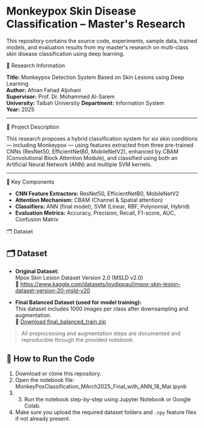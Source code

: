 # Monkeypox Skin Disease Classification – Master's Research

This repository contains the source code, experiments, sample data, trained models, and evaluation results from my master's research on multi-class skin disease classification using deep learning.

 📘 Research Information

**Title:** Monkeypox Detection System Based on Skin Lesions using Deep Learning   
**Author:** Afnan Fahad Aljohani  
**Supervisor:** Prof. Dr. Mohammed Al-Sarem  
**University:** Taibah University 
**Department:** Information System  
**Year:** 2025 

---

 📌 Project Description

This research proposes a hybrid classification system for six skin conditions — including Monkeypox — using features extracted from three pre-trained CNNs (ResNet50, EfficientNetB0, MobileNetV2), enhanced by CBAM (Convolutional Block Attention Module), and classified using both an Artificial Neural Network (ANN) and multiple SVM kernels.

---
🧠 Key Components

- **CNN Feature Extractors:** ResNet50, EfficientNetB0, MobileNetV2  
- **Attention Mechanism:** CBAM (Channel & Spatial attention)  
- **Classifiers:** ANN (final model), SVM (Linear, RBF, Polynomial, Hybrid)  
- **Evaluation Metrics:** Accuracy, Precision, Recall, F1-score, AUC, Confusion Matrix  

🗂 Dataset

## 🗂 Dataset

- **Original Dataset:**  
  Mpox Skin Lesion Dataset Version 2.0 (MSLD v2.0)  
  🔗 https://www.kaggle.com/datasets/joydippaul/mpox-skin-lesion-dataset-version-20-msld-v20

- **Final Balanced Dataset (used for model training):**  
  This dataset includes 1000 images per class after downsampling and augmentation.  
  🔗 [Download final_balanced_train.zip](https://github.com/Afnan23126/monkeypox-classification-MASTER-RESEARCH/releases/download/v1.0-balanced-data/final_balanced_train-20250504T170951Z-001.zip)

> All preprocessing and augmentation steps are documented and reproducible through the provided notebook.



## 🧪 How to Run the Code

1. Download or clone this repository.
2. Open the notebook file: MonkeyPoxClassification_MArch2025_Final_with_ANN_18_Mar.ipynb
3. 3. Run the notebook step-by-step using Jupyter Notebook or Google Colab.
4. Make sure you upload the required dataset folders and `.npy` feature files if not already present.
